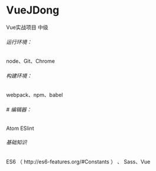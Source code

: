 # VueJDong
Vue实战项目 中级
<h6> 运行环境：</h6>
node、Git、Chrome
<h6>构建环境：</h6>
webpack、npm、babel
<h6># 编辑器：</h6>
Atom
ESlint
<h6>基础知识</h6>
ES6 （ http://es6-features.org/#Constants ） 、 Sass、Vue
